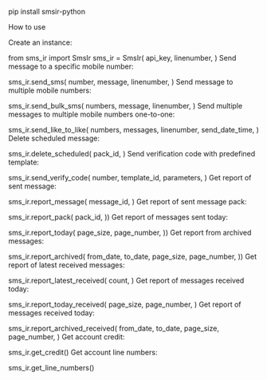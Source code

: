 pip install smsir-python

How to use

Create an instance:

from sms_ir import SmsIr
sms_ir = SmsIr(
api_key,
linenumber,
)
Send message to a specific mobile number:

sms_ir.send_sms(
number,
message,
linenumber,
)
Send message to multiple mobile numbers:

sms_ir.send_bulk_sms(
numbers,
message,
linenumber,
)
Send multiple messages to multiple mobile numbers one-to-one:

sms_ir.send_like_to_like(
numbers,
messages,
linenumber,
send_date_time,
)
Delete scheduled message:

sms_ir.delete_scheduled(
pack_id,
)
Send verification code with predefined template:

sms_ir.send_verify_code(
number,
template_id,
parameters,
)
Get report of sent message:

sms_ir.report_message(
message_id,
)
Get report of sent message pack:

sms_ir.report_pack(
pack_id,
))
Get report of messages sent today:

sms_ir.report_today(
page_size,
page_number,
))
Get report from archived messages:

sms_ir.report_archived(
from_date,
to_date,
page_size,
page_number,
))
Get report of latest received messages:

sms_ir.report_latest_received(
count,
)
Get report of messages received today:

sms_ir.report_today_received(
page_size,
page_number,
)
Get report of messages received today:

sms_ir.report_archived_received(
from_date,
to_date,
page_size,
page_number,
)
Get account credit:

sms_ir.get_credit()
Get account line numbers:

sms_ir.get_line_numbers()